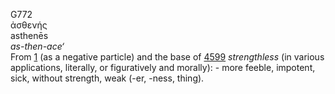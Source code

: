 G772  
ἀσθενής  
asthenēs  
*as-then-ace‘*  
From [1](g0001) (as a negative particle) and the base of [4599](g4599)
*strengthless* (in various applications, literally, or figuratively and
morally): - more feeble, impotent, sick, without strength, weak (-er,
-ness, thing).  
